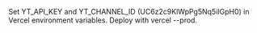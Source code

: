 Set YT_API_KEY and YT_CHANNEL_ID (UC6z2c9KlWpPg5Nq5iIGpH0) in Vercel environment variables. Deploy with vercel --prod.
